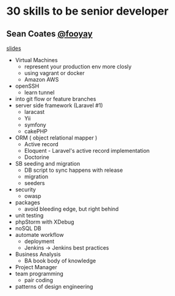 # 30 skills to be senior developer
## Sean Coates [@fooyay](https://twitter.com/fooyay)

[slides](http://www.slideshare.net/SeanCoates1/30-skills-to-master-to-become-a-senior-software-engineer)

- Virtual Machines
	- represent your production env more closly
	-  using vagrant or docker
	-  Amazon AWS
-  openSSH
	-  learn tunnel
-  into git flow or feature branches
-  server side framework (Laravel #1)
	-  laracast
	-  Yii
	-  symfony
	-  cakePHP
-  ORM ( object relational mapper )
	-  Active record
	-  Eloquent - Laravel's active record implementation
	-  Doctorine
-  SB seeding and migration
	-  DB script to sync happens with release
	-  migration
	-  seeders
-  security
	-  owasp
-  packages
	-  avoid bleeding edge, but right behind
-  unit testing
-  phpStorm with XDebug
-  noSQL DB
-  automate workflow
	-  deployment
	-  Jenkins -> Jenkins best practices 
-  Business Analysis
	-  BA book body of knowledge
-  Project Manager
-  team programming
	-  pair coding
-  patterns of design engineering